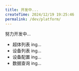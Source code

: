 ```yaml
---
title: 开发中...
createTime: 2024/12/19 19:25:46
permalink: /dev/platform/
---
```


努力开发中...

- 超体列表  ing...
- 设备列表  ing...
- 设备配置  ing...
- 数据查询  ing...